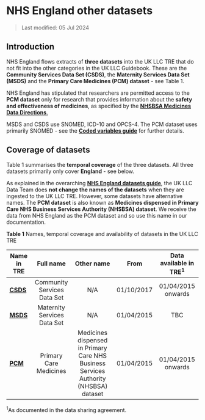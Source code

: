 # NHS England other datasets
>Last modified: 05 Jul 2024
## Introduction
NHS England flows extracts of **three datasets** into the UK LLC TRE that do not fit into the other categories in the UK LLC Guidebook. These are the **Community Services Data Set (CSDS)**, the **Maternity Services Data Set (MSDS)** and the **Primary Care Medicines (PCM) dataset** - see Table 1. 

NHS England has stipulated that researchers are permitted access to the **PCM dataset** only for research that provides information about the **safety and effectiveness of medicines**, as specified by the [**NHSBSA Medicines Data Directions**.](https://digital.nhs.uk/about-nhs-digital/corporate-information-and-documents/directions-and-data-provision-notices/secretary-of-state-directions/nhs-business-services-authority-nhsbsa-medicines-data-directions-2019)

MSDS and CSDS use SNOMED, ICD-10 and OPCS-4. The PCM dataset uses primarily SNOMED - see the [**Coded variables guide**](../Coding/coding_intro.md) for further details.

## Coverage of datasets
Table 1 summarises the **temporal coverage** of the three datasets. All three datasets primarily only cover **England** - see below.  

As explained in the overarching [**NHS England datasets guide**](../NHSE_intro.md), the UK LLC Data Team does **not change the names of the datasets** when they are ingested to the UK LLC TRE. However, some datasets have alternative names. The **PCM dataset** is also known as **Medicines dispensed in Primary Care NHS Business Services Authority (NHSBSA) dataset**. We receive the data from NHS England as the PCM dataset and so use this name in our documentation.

**Table 1** Names, temporal coverage and availability of datasets in the UK LLC TRE

| **Name in TRE**|**Full name**|**Other name**|**From**|**Data available in TRE<sup>1</sup>**|
|---|:---:|:---:|:---:|:---:|
|[**CSDS**](../Other%20datasets/CSDS/CSDS.ipynb)|Community Services Data Set|N/A|01/10/2017|01/04/2015 onwards|
|[**MSDS**](../Other%20datasets/MSDS/MSDS.md)|Maternity Services Data Set|N/A|01/04/2015|TBC|
|[**PCM**](../Other%20datasets/PCM/PCM.ipynb)|Primary Care Medicines|Medicines dispensed in Primary Care NHS Business Services Authority (NHSBSA) dataset|01/04/2015|01/04/2015 onwards|

<sup>1</sup>As documented in the data sharing agreement.  




